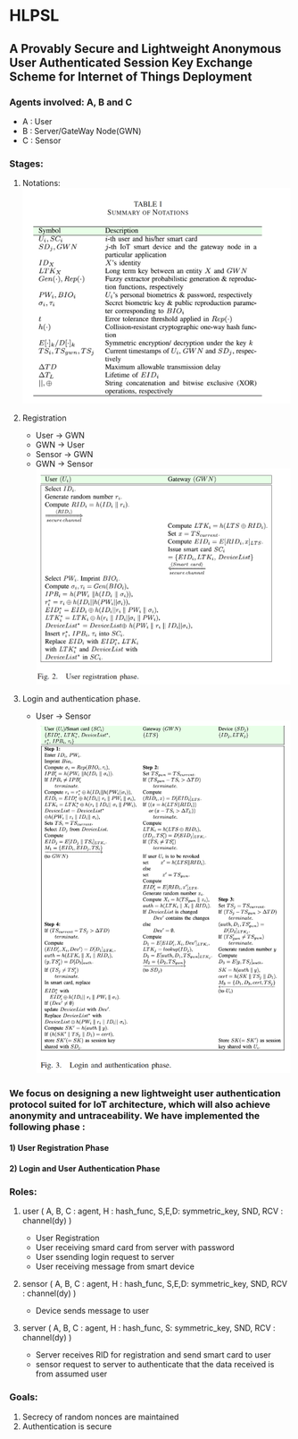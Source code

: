 # HLPSL

## A Provably Secure and Lightweight Anonymous User Authenticated Session Key Exchange Scheme for Internet of Things Deployment

### Agents involved: A, B and C
  - A : User
  - B : Server/GateWay Node(GWN)
  - C : Sensor

### Stages:
  1. Notations:
    ![Image description](SNS_ASS2_Notation_Steps.png)

  2. Registration 
     - User &#8594; GWN
     - GWN &#8594; User
     - Sensor &#8594; GWN
     - GWN &#8594; Sensor
     ![Image description](SNS_ASS2_Registration_Steps.png)
  3. Login and authentication phase.
     - User &#8594; Sensor
     ![Image description](SNS_ASS2_Login_Steps.png)


### We focus on designing a new lightweight user authentication protocol suited for IoT architecture, which will also achieve anonymity and untraceability. We have implemented the following phase :
#### 1) User Registration Phase
#### 2) Login and User Authentication Phase



### Roles: 
  1. user ( A, B, C : agent, H : hash_func, S,E,D: symmetric_key, SND, RCV : channel(dy) )
     - User Registration
     - User receiving smard card from server with password
     - User ssending login request to server
     - User receiving message from smart device  

  2. sensor ( A, B, C : agent, H : hash_func, S,E,D: symmetric_key, SND, RCV : channel(dy) )
     - Device sends message to user

  3. server ( A, B, C : agent, H : hash_func, S: symmetric_key, SND, RCV : channel(dy) )
     - Server receives RID for registration and send smart card to user 
     - sensor request to server to authenticate that the data received is from assumed user 

### Goals: 
  1. Secrecy of random nonces are maintained
  2. Authentication is secure 


